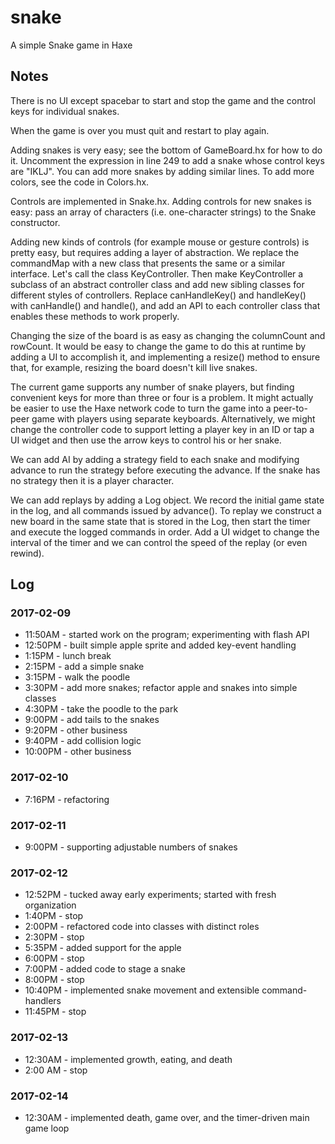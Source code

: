 # snake

A simple Snake game in Haxe

## Notes

There is no UI except spacebar to start and stop the game and the control keys for individual snakes.

When the game is over you must quit and restart to play again.

Adding snakes is very easy; see the bottom of GameBoard.hx for how to
do it. Uncomment the expression in line 249 to add a snake whose
control keys are "IKLJ". You can add more snakes by adding similar
lines. To add more colors, see the code in Colors.hx.

Controls are implemented in Snake.hx. Adding controls for new snakes
is easy: pass an array of characters (i.e. one-character strings) to
the Snake constructor.

Adding new kinds of controls (for example mouse or gesture controls)
is pretty easy, but requires adding a layer of abstraction. We replace
the commandMap with a new class that presents the same or a similar
interface. Let's call the class KeyController. Then make KeyController
a subclass of an abstract controller class and add new sibling classes
for different styles of controllers. Replace canHandleKey() and
handleKey() with canHandle() and handle(), and add an API to each
controller class that enables these methods to work properly.

Changing the size of the board is as easy as changing the columnCount
and rowCount. It would be easy to change the game to do this at
runtime by adding a UI to accomplish it, and implementing a resize()
method to ensure that, for example, resizing the board doesn't kill
live snakes.

The current game supports any number of snake players, but finding
convenient keys for more than three or four is a problem. It might
actually be easier to use the Haxe network code to turn the game into
a peer-to-peer game with players using separate
keyboards. Alternatively, we might change the controller code to
support letting a player key in an ID or tap a UI widget and then use
the arrow keys to control his or her snake.

We can add AI by adding a strategy field to each snake and modifying
advance to run the strategy before executing the advance. If the snake
has no strategy then it is a player character.

We can add replays by adding a Log object. We record the initial game
state in the log, and all commands issued by advance(). To replay we
construct a new board in the same state that is stored in the Log,
then start the timer and execute the logged commands in order. Add a
UI widget to change the interval of the timer and we can control the
speed of the replay (or even rewind).

## Log

### 2017-02-09
- 11:50AM - started work on the program; experimenting with flash API
- 12:50PM - built simple apple sprite and added key-event handling
- 1:15PM - lunch break
- 2:15PM - add a simple snake
- 3:15PM - walk the poodle
- 3:30PM - add more snakes; refactor apple and snakes into simple classes
- 4:30PM - take the poodle to the park
- 9:00PM - add tails to the snakes
- 9:20PM - other business
- 9:40PM - add collision logic
- 10:00PM - other business

### 2017-02-10
- 7:16PM - refactoring

### 2017-02-11
- 9:00PM - supporting adjustable numbers of snakes

### 2017-02-12
- 12:52PM - tucked away early experiments; started with fresh organization
- 1:40PM  - stop
- 2:00PM  - refactored code into classes with distinct roles
- 2:30PM  - stop
- 5:35PM  - added support for the apple
- 6:00PM  - stop
- 7:00PM  - added code to stage a snake
- 8:00PM  - stop
- 10:40PM - implemented snake movement and extensible command-handlers
- 11:45PM - stop

### 2017-02-13
- 12:30AM - implemented growth, eating, and death
- 2:00 AM - stop

### 2017-02-14
- 12:30AM - implemented death, game over, and the timer-driven main game loop

